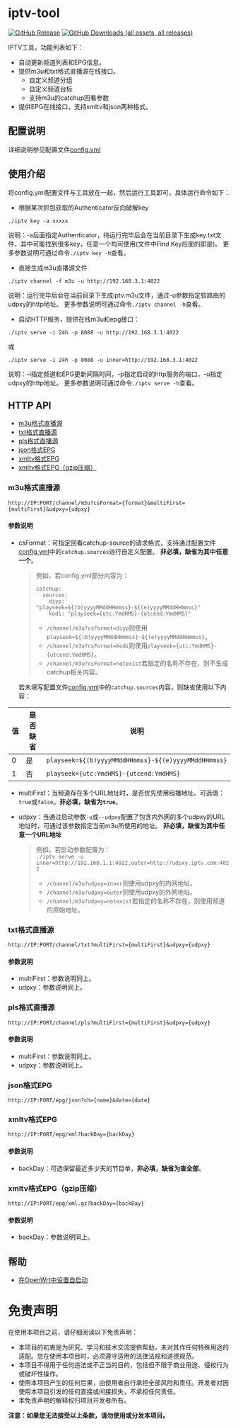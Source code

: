 # iptv-tool

[![GitHub Release](https://img.shields.io/github/v/release/super321/iptv-tool?logo=github)](https://github.com/super321/iptv-tool/releases/latest)
[![GitHub Downloads (all assets, all releases)](https://img.shields.io/github/downloads/super321/iptv-tool/total?logo=github)](https://github.com/super321/iptv-tool/releases/latest)

IPTV工具，功能列表如下：

* 自动更新频道列表和EPG信息。
* 提供m3u和txt格式直播源在线接口。
    * 自定义频道分组
    * 自定义频道台标
    * 支持m3u的catchup回看参数
* 提供EPG在线接口，支持xmltv和json两种格式。

## 配置说明

详细说明参见配置文件[config.yml](./config.yml)

## 使用介绍

将config.yml配置文件与工具放在一起，然后运行工具即可，具体运行命令如下：

* 根据某次抓包获取的Authenticator反向破解key

```
./iptv key -a xxxxx
```

说明：-a后面指定Authenticator，待运行完毕后会在当前目录下生成key.txt文件，其中可能找到很多key，任意一个均可使用(文件中Find
Key后面的即是)。
更多参数说明可通过命令`./iptv key -h`查看。

* 直接生成m3u直播源文件

```
./iptv channel -f m3u -u http://192.168.3.1:4022
```

说明：运行完毕后会在当前目录下生成iptv.m3u文件，通过-u参数指定软路由的udpxy的http地址。
更多参数说明可通过命令`./iptv channel -h`查看。

* 启动HTTP服务，提供在线m3u和epg接口：

```
./iptv serve -i 24h -p 8088 -u http://192.168.3.1:4022
```

或

```
./iptv serve -i 24h -p 8088 -u inner=http://192.168.3.1:4022
```

说明：-i指定频道和EPG更新间隔时间，-p指定启动的http服务的端口，-u指定udpxy的http地址。
更多参数说明可通过命令`./iptv serve -h`查看。

## HTTP API

* [m3u格式直播源](#m3u格式直播源)
* [txt格式直播源](#txt格式直播源)
* [pls格式直播源](#pls格式直播源)
* [json格式EPG](#json格式EPG)
* [xmltv格式EPG](#xmltv格式EPG)
* [xmltv格式EPG（gzip压缩）](#xmltv格式epggzip压缩)

### m3u格式直播源

```
http://IP:PORT/channel/m3u?csFormat={format}&multiFirst={multiFirst}&udpxy={udpxy}
```

#### 参数说明

* csFormat：可指定回看catchup-source的请求格式，支持通过配置文件[config.yml](./config.yml)中的`catchup.sources`进行自定义配置。
  **非必填，缺省为其中任意一个**。

  > 例如，若config.yml部分内容为：<br/>
  > ```
  > catchup:
  >   sources:
  >     diyp: "playseek=${(b)yyyyMMddHHmmss}-${(e)yyyyMMddHHmmss}"
  >     kodi: "playseek={utc:YmdHMS}-{utcend:YmdHMS}"
  > ```
  > * `/channel/m3u?csFormat=diyp`则使用`playseek=${(b)yyyyMMddHHmmss}-${(e)yyyyMMddHHmmss}`。
  > * `/channel/m3u?csFormat=kodi`则使用`playseek={utc:YmdHMS}-{utcend:YmdHMS}`。
  > * `/channel/m3u?csFormat=notexist`若指定的名称不存在，则不生成catchup相关内容。

  若未填写配置文件[config.yml](./config.yml)中的`catchup.sources`内容，则缺省使用以下内容：

| 值 | 是否缺省 | 说明                                                  |
|---|------|-----------------------------------------------------|
| 0 | 是    | `playseek=${(b)yyyyMMddHHmmss}-${(e)yyyyMMddHHmmss}` |
| 1 | 否    | `playseek={utc:YmdHMS}-{utcend:YmdHMS}`             |

* multiFirst：当频道存在多个URL地址时，是否优先使用组播地址。可选值：`true`或`false`。**非必填，缺省为`true`**。

* udpxy：当通过启动参数`-u`或`--udpxy`配置了包含内外网的多个udpxy的URL地址时，可通过该参数指定当前m3u所使用的地址。
  **非必填，缺省为其中任意一个URL地址**<br/>

  > 例如，若启动参数配置为：<br/>
  > `./iptv serve -u inner=http://192.168.1.1:4022,outer=http://udpxy.iptv.com:4022`
  > * `/channel/m3u?udpxy=inner`则使用udpxy的内网地址。
  > * `/channel/m3u?udpxy=outer`则使用udpxy的外网地址。
  > * `/channel/m3u?udpxy=notexist`若指定的名称不存在，则使用频道的原始地址。

### txt格式直播源

```
http://IP:PORT/channel/txt?multiFirst={multiFirst}&udpxy={udpxy}
```

#### 参数说明

* multiFirst：参数说明同上。
* udpxy：参数说明同上。

### pls格式直播源

```
http://IP:PORT/channel/pls?multiFirst={multiFirst}&udpxy={udpxy}
```

#### 参数说明

* multiFirst：参数说明同上。
* udpxy：参数说明同上。

### json格式EPG

```
http://IP:PORT/epg/json?ch={name}&date={date}
```  

### xmltv格式EPG

```
http://IP:PORT/epg/xml?backDay={backDay}
```  

#### 参数说明

* backDay：可选保留最近多少天的节目单，**非必填，缺省为查全部**。

### xmltv格式EPG（gzip压缩）

```
http://IP:PORT/epg/xml.gz?backDay={backDay}
```  

#### 参数说明

* backDay：参数说明同上。

## 帮助

* [在OpenWrt中设置自启动](./docs/autostart.md)

# 免责声明

在使用本项目之前，请仔细阅读以下免责声明：

* 本项目的初衷是为研究、学习和技术交流提供帮助，未对其作任何特殊用途的适配。您在使用本项目时，必须遵守适用的法律法规和道德规范。
* 本项目不得用于任何违法或不正当的目的，包括但不限于商业用途、侵权行为或破坏性操作。
* 使用本项目产生的任何后果，由使用者自行承担全部风险和责任。开发者对因使用本项目引发的任何直接或间接损失，不承担任何责任。
* 本免责声明的解释权归项目开发者所有。

**注意：如果您无法接受以上条款，请勿使用或分发本项目。**